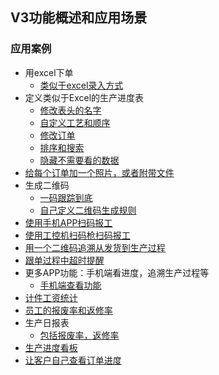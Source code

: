 ## V3功能概述和应用场景

### 应用案例

+ 用excel下单
	+ [类似于excel录入方式](excelorder.md)
+ 定义类似于Excel的生产进度表
	+ [修改表头的名字](2.md)
	+ [自定义工艺和顺序](1.md)
	+ [修改订单](3.md)
	+ [排序和搜索](4.md)
	+ [隐藏不需要看的数据](5.md)
+ [给每个订单加一个照片，或者附带文件](6.md)
+ 生成二维码
	+ [一码跟踪到底](9.md)
	+ [自己定义二维码生成规则](8.md)
+ [使用手机APP扫码报工](10.md)
+ [使用工控机扫码枪扫码报工](11.md)
+ [用一个二维码追溯从发货到生产过程](12.md)
+ [跟单过程中超时提醒](13.md)
+ 更多APP功能：手机端看进度，追溯生产过程等
	+ [手机端查看功能](14.md)
+ [计件工资统计](15.md)
+ [员工的报废率和返修率](16.md)
+ 生产日报表
	+ [包括报废率，返修率](17.md)
+ [生产进度看板](18.md)
+ [让客户自己查看订单进度](19.md)